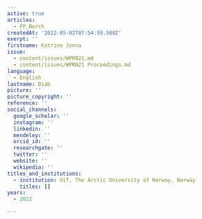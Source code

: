 ```yaml
---
active: true
articles:
  - FP_Borch
createdAt: '2022-05-02T07:54:59.508Z'
exerpt: ''
firstname: Katrine Jonna
issue:
  - content/issues/WPRN21.md
  - content/issues/WPRN21 Proceedings.md
language:
  - English
lastname: Diab
picture: ''
picture_copyright: ''
reference: ''
social_channels:
  google_scholar: ''
  instagram: ''
  linkedin: ''
  mendeley: ''
  orcid_id: ''
  researchgate: ''
  twitter: ''
  website: ''
  wikipedia: ''
titles_and_institutions:
  - institution: UiT, The Arctic University of Norway, Norway
    titles: []
years:
  - 2022

---
```

